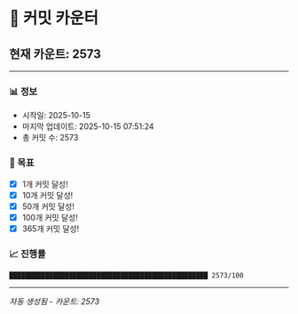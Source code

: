 # 🔢 커밋 카운터

## 현재 카운트: 2573

---

### 📊 정보
- 시작일: 2025-10-15
- 마지막 업데이트: 2025-10-15 07:51:24
- 총 커밋 수: 2573

### 🎯 목표
- [x] 1개 커밋 달성!
- [x] 10개 커밋 달성!
- [x] 50개 커밋 달성!
- [x] 100개 커밋 달성!
- [x] 365개 커밋 달성!

### 📈 진행률
```
██████████████████████████████████████████████████ 2573/100
```

---
*자동 생성됨 - 카운트: 2573*
